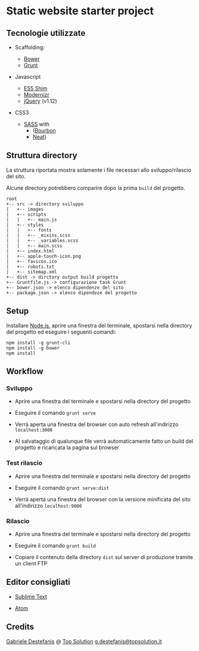 # Static website starter project #

## Tecnologie utilizzate ##

- Scaffolding:
    - [Bower](http://bower.io)
    - [Grunt](http://gruntjs.com/)

- Javascript 
    - [ES5 Shim](https://github.com/es-shims/es5-shim)
    - [Modernizr](http://modernizr.com)
    - [jQuery](https://jquery.com) (v1.12)

- CSS3 
    - [SASS](http://sass-lang.com) with
        - ([Bourbon](http://bourbon.io) 
        - [Neat](http://neat.bourbon.io))

## Struttura directory ##

La struttura riportata mostra solamente i file necessari allo sviluppo/rilascio del sito.

Alcune directory potrebbero comparire dopo la prima ```build``` del progetto.

```
root
+-- src -> directory sviluppo
|   +-- images
|   +-- scripts
|   |   +-- main.js
|   +-- styles
|   |   +-- fonts
|   |   +-- _mixins.scss
|   |   +-- _variables.scss
|   |   +-- main.scss
|   +-- index.html
|   +-- apple-touch-icon.png
|   +-- favicon.ico
|   +-- robots.txt
|   +-- sitemap.xml
+-- dist -> dirctory output build progetto
+-- Gruntfile.js -> configurazione task Grunt
+-- bower.json -> elenco dipendenze del sito
+-- package.json -> elenco dipendeze del progetto
```

## Setup ##

Installare [Node.js](https://nodejs.org/), aprire una finestra del terminale, spostarsi nella directory del progetto ed eseguire i seguenti comandi: 

```
npm install -g grunt-cli
npm install -g bower
npm install
``` 

## Workflow ##

### Sviluppo ###

- Aprire una finestra del terminale e spostarsi nella directory del progetto

- Eseguire il comando `grunt serve`

- Verrà  aperta una finestra del browser con auto refresh all'indirizzo ```localhost:3000```

- Al salvataggio di qualunque file verrà  automaticamente fatto un build del progetto e ricaricata la pagina sul browser

### Test rilascio ###

- Aprire una finestra del terminale e spostarsi nella directory del progetto

- Eseguire il comando `grunt serve:dist`

- Verrà aperta una finestra del browser con la versione minificata del sito all'indirizzo ```localhost:9000```


### Rilascio ###

- Aprire una finestra del terminale e spostarsi nella directory del progetto

- Eseguire il comando `grunt build`

- Copiare il contenuto della directory `dist` sul server di produzione tramite un client FTP

## Editor consigliati ##

- [Sublime Text](http://www.sublimetext.com/3)

- [Atom](https://atom.io/)

## Credits ##

[Gabriele Destefanis](http://destefanis.eu) @ [Top Solution](http://topsolution.it) <g.destefanis@topsolution.it>
